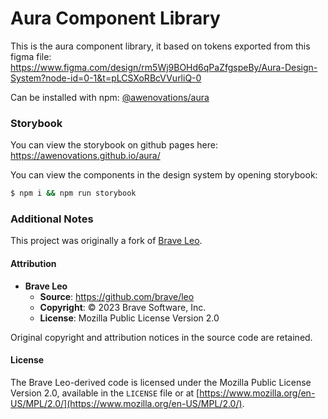 # Aura Component Library

This is the aura component library, it based on tokens exported from this figma file: https://www.figma.com/design/rm5Wj9BOHd6qPaZfgspeBy/Aura-Design-System?node-id=0-1&t=pLCSXoRBcVVurliQ-0

Can be installed with npm: [@awenovations/aura](https://www.npmjs.com/package/@awenovations/aura)

### Storybook

You can view the storybook on github pages here: https://awenovations.github.io/aura/

You can view the components in the design system by opening storybook:

```bash
$ npm i && npm run storybook
```


### Additional Notes
This project was originally a fork of [Brave Leo](https://github.com/brave/leo).

#### Attribution

- **Brave Leo**
  - **Source**: https://github.com/brave/leo
  - **Copyright**: © 2023 Brave Software, Inc.
  - **License**: Mozilla Public License Version 2.0

Original copyright and attribution notices in the source code are retained.

#### License

The Brave Leo-derived code is licensed under the Mozilla Public License Version 2.0, available in the `LICENSE` file or at [https://www.mozilla.org/en-US/MPL/2.0/](https://www.mozilla.org/en-US/MPL/2.0/).
